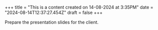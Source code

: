 +++
title = "This is a content created on 14-08-2024 at 3:35PM"
date = "2024-08-14T12:37:27.454Z"
draft = false
+++

  Prepare the presentation slides for the client.
        